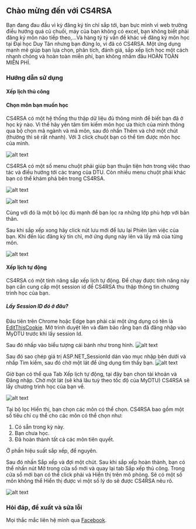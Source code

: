## Chào mừng đến với CS4RSA

Bạn đang đau đầu vì kỳ đăng ký tín chỉ sắp tới, bạn bực mình vì web trường điều hướng quá củ chuối, máy của bạn không có excel, bạn không biết phải đăng ký môn nào
 tiếp theo,...Và hàng tỷ tỷ vấn đề khác về đăng ký môn học tại Đại học Duy Tân nhưng bạn đừng lo, vì đã có CS4RSA. Một ứng dụng mạnh mẽ giúp bạn lựa chọn, phân tích, đánh giá, sắp xếp lịch học một cách nhanh chóng và hoàn toàn miễn phí, bạn không nhầm đâu HOÀN TOÀN MIỄN PHÍ.

### Hướng dẫn sử dụng
#### Xếp lịch thủ công
#### Chọn môn bạn muốn học
CS4RSA có một hệ thống thu thập dữ liệu đủ thông minh để biết bạn đã ở học kỳ nào. Vì thế hãy yên tâm tìm kiếm môn học
ưa thích của mình thông qua bộ chọn mã ngành và mã môn, sau đó nhấn Thêm và chờ một chút (thường thì sẽ rất nhanh).
Với 3 click chuột bạn có thể tìm được môn học của mình.

![alt text](https://raw.githubusercontent.com/toky0s/cs4rsa/gh-pages/Screenshot%202021-07-17%20143502.png "Xếp lịch thủ công")

CS4RSA có một số menu chuột phải giúp bạn thuận tiện hơn trong việc thao tác và điều hướng tới các trang của DTU. Còn
nhiều menu chuột phải khác bạn có thể khám phá bên trong CS4RSA.

![alt text](https://github.com/toky0s/cs4rsa/blob/gh-pages/Screenshot%202021-07-17%20144602.png "Logo Title Text 1")

![alt text](https://github.com/toky0s/cs4rsa/blob/gh-pages/Screenshot%202021-07-17%20144827.png "Logo Title Text 1")

Cùng với đó là một bộ lọc đủ mạnh để bạn lọc ra những lớp phù hợp với bản thân.

Sau khi sắp xếp xong hãy click nút lưu mới để lưu lại Phiên làm việc của bạn. Khi đến lúc đăng ký tín chỉ, mở ứng dụng này lên và lấy mã của từng môn.

![alt text](https://github.com/toky0s/cs4rsa/blob/gh-pages/Screenshot%202021-07-17%20145217.png "Logo Title Text 1")

#### Xếp lịch tự động
CS4RSA có một tính năng sắp xếp lịch tự động. Để chạy được tính năng này bạn cần cung cấp một session id để CS4RSA thu thập thông tin
chương trình học của bạn.
##### Lấy Session ID đó ở đâu?
Đâu tiên trên Chrome hoặc Edge bạn phải cài một ứng dụng có tên là [EditThisCookie](https://chrome.google.com/webstore/detail/editthiscookie/fngmhnnpilhplaeedifhccceomclgfbg).
Mở trình duyệt lên và đảm bảo rằng bạn đã đăng nhập vào MyDTU trước khi lấy session Id.

Sau đó nhấp vào biểu tượng cái bánh như trong hình.
![alt text](https://github.com/toky0s/cs4rsa/blob/gh-pages/Screenshot%202021-07-17%20143951.png "Logo Title Text 1")

Sau đó sao chép giá trị ASP.NET_SessionId dán vào mục nhập bên dưới và nhấp Tìm kiếm, sau đó chờ một lát để ứng dụng tìm thấy bạn.
![alt text](https://github.com/toky0s/cs4rsa/blob/gh-pages/Screenshot%202021-07-17%20143619.png "Logo Title Text 1")

Giờ bạn có thể qua Tab Xếp lịch tự động, tại đây bạn chọn tài khoản và Đăng nhập. Chờ một lát (sẽ khá lâu tuỳ theo tốc độ của MyDTU) CS4RSA sẽ lấy chương trình học của bạn về.

![alt text](https://github.com/toky0s/cs4rsa/blob/gh-pages/Screenshot%202021-07-17%20143728.png "Logo Title Text 1")

Tại bộ lọc Hiển thị, bạn chọn các môn có thể chọn. CS4RSA bao gồm một số tiêu chí cụ thể cho các môn có thể chọn như:
1. Có sẵn trong kỳ này.
2. Bạn chưa học.
3. Đã hoàn thành tất cả các môn tiên quyết.

Ở phần hiệu suất sắp xếp, để nguyên.

Sau đó nhấn Sắp xếp và đợi một chút. Sau khi sắp xếp hoàn thành, bạn có thể nhấn nút Mở trong cửa sổ mới và quay lại tab Sắp xếp thủ công.
Trong cửa sổ mới bạn có thể click phải và Hiển thị trên mô phỏng. Sẽ có một số môn không thể Hiển thị được vì một số lý do sẽ được CS4RSA nêu rõ.

![alt text](https://github.com/toky0s/cs4rsa/blob/gh-pages/Screenshot%202021-07-17%20151136.png "Logo Title Text 1")

### Hỏi đáp, đề xuất và sửa lỗi
Mọi thắc mắc liên hệ mình qua [Facebook](https://www.facebook.com/truongaxin/).
